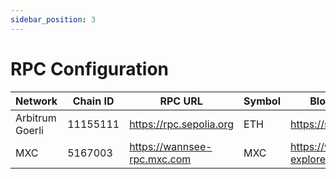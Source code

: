 ```yaml
---
sidebar_position: 3
---
```


# RPC Configuration

| Network | Chain ID | RPC URL                  | Symbol | Block Explorer URL            |
|---------|----------|--------------------------|--------|-------------------------------|
| Arbitrum Goerli | 11155111 | https://rpc.sepolia.org  | ETH    | https://sepolia.etherscan.io/ |
| MXC  | 5167003   | https://wannsee-rpc.mxc.com | MXC  | https://wannsee-explorer.mxc.com/ |